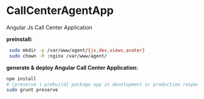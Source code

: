 # CallCenterAgentApp
Angular Js Call Center Application

**preinstall:**

  ```bash
   sudo mkdir -p /var/www/agent/{js,dev,views,avater}
   sudo chown -R :nginx /var/www/agent/
  ```

**generate & deploy Angular Call Center Application:**

``` bash
npm install
# [preserve | prebuild] package app in development or production respectively
sudo grunt preserve
```
